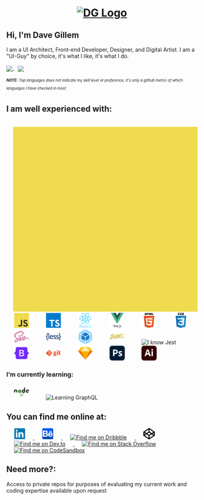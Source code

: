 # <p align='center'><a href="https://davegillem.com"><img src="https://www.davegillem.com/images/svg/loadingLogo.svg" alt="DG Logo" width="150" height="150" hspace="20" align='center' /></a>
<h2>Hi, I'm Dave Gillem </h2>
I am a UI Architect, Front-end Developer, Designer, and Digital Artist. I am a "UI-Guy" by choice, it's what I like, it's what I do.</p>

<a href="https://github.com/davegillem/github-readme-stats">
  <img align="center" src="https://github-readme-stats.vercel.app/api?username=davegillem&show_icons=true&theme=vue-dark&count_private=true&langs_count=5&include_all_commits=true" />
</a>
<a href="https://github.com/davegillem">
  <img align="center" src="https://github-readme-stats.vercel.app/api/top-langs/?username=davegillem&show_icons=true&theme=vue-dark&count_private=true&langs_count=5&include_all_commits=true&hide=html"  hspace="10" />
</a>

<sub><sup><i><b>NOTE:</b> Top languages does not indicate my skill level or preference, it's only a github metric of which languages I have checked in most</i></sup></sub>

## I am well experienced with:
<p align="left">
  <svg viewBox="0 0 40 40">
<path fill="#F0DB4F" d="M1.408 1.408h125.184v125.185h-125.184z"></path><path fill="#323330" d="M116.347 96.736c-.917-5.711-4.641-10.508-15.672-14.981-3.832-1.761-8.104-3.022-9.377-5.926-.452-1.69-.512-2.642-.226-3.665.821-3.32 4.784-4.355 7.925-3.403 2.023.678 3.938 2.237 5.093 4.724 5.402-3.498 5.391-3.475 9.163-5.879-1.381-2.141-2.118-3.129-3.022-4.045-3.249-3.629-7.676-5.498-14.756-5.355l-3.688.477c-3.534.893-6.902 2.748-8.877 5.235-5.926 6.724-4.236 18.492 2.975 23.335 7.104 5.332 17.54 6.545 18.873 11.531 1.297 6.104-4.486 8.08-10.234 7.378-4.236-.881-6.592-3.034-9.139-6.949-4.688 2.713-4.688 2.713-9.508 5.485 1.143 2.499 2.344 3.63 4.26 5.795 9.068 9.198 31.76 8.746 35.83-5.176.165-.478 1.261-3.666.38-8.581zm-46.885-37.793h-11.709l-.048 30.272c0 6.438.333 12.34-.714 14.149-1.713 3.558-6.152 3.117-8.175 2.427-2.059-1.012-3.106-2.451-4.319-4.485-.333-.584-.583-1.036-.667-1.071l-9.52 5.83c1.583 3.249 3.915 6.069 6.902 7.901 4.462 2.678 10.459 3.499 16.731 2.059 4.082-1.189 7.604-3.652 9.448-7.401 2.666-4.915 2.094-10.864 2.07-17.444.06-10.735.001-21.468.001-32.237z"></path>
</svg>
  <img src="https://raw.githubusercontent.com/devicons/devicon/master/icons/javascript/javascript-original.svg" alt="I know Javascript" width="40" height="40" hspace="20" />
  <img src="https://raw.githubusercontent.com/devicons/devicon/master/icons/typescript/typescript-original.svg" alt="I know Typescript" width="40" height="40" hspace="20" />
  <img src="https://raw.githubusercontent.com/devicons/devicon/master/icons/react/react-original-wordmark.svg" alt="I know React.js" width="40" height="40" hspace="20" />
  <img src="https://raw.githubusercontent.com/devicons/devicon/master/icons/vuejs/vuejs-original-wordmark.svg" alt="I know Vue.js" width="40" height="40" hspace="20" />
  <img src="https://raw.githubusercontent.com/devicons/devicon/master/icons/html5/html5-original-wordmark.svg" alt="I know HTML" width="40" height="40" hspace="20" />
  <img src="https://raw.githubusercontent.com/devicons/devicon/master/icons/css3/css3-original-wordmark.svg" alt="I know CSS" width="40" height="40" hspace="20" />
  <img src="https://raw.githubusercontent.com/devicons/devicon/master/icons/sass/sass-original.svg" alt="I know SASS/SCSS" width="40" height="40" hspace="20" />
  <img src="https://raw.githubusercontent.com/devicons/devicon/master/icons/less/less-plain-wordmark.svg" alt="I know {less}" width="40" height="40" hspace="20" />
  <img src="https://raw.githubusercontent.com/devicons/devicon/master/icons/webpack/webpack-original.svg" alt="I know Webpack" width="40" height="40" hspace="20" />
  <img src="https://raw.githubusercontent.com/devicons/devicon/master/icons/babel/babel-original.svg" alt="I know Babel" width="40" height="40" hspace="20" />
  <img src="https://www.vectorlogo.zone/logos/jestjsio/jestjsio-ar21.svg" alt="I know Jest" width="40" height="40" hspace="20" />
  <img src="https://raw.githubusercontent.com/devicons/devicon/master/icons/bootstrap/bootstrap-plain.svg" alt="I know Bootstrap" width="40" height="40" hspace="20" />
  <img src="https://raw.githubusercontent.com/devicons/devicon/master/icons/git/git-plain-wordmark.svg" alt="I know Git" width="40" height="40" hspace="20" />
  <img src="https://raw.githubusercontent.com/devicons/devicon/master/icons/sketch/sketch-original.svg" alt="I know Sketch" width="40" height="40" hspace="20" />
  <img src="https://raw.githubusercontent.com/devicons/devicon/master/icons/photoshop/photoshop-plain.svg" alt="I know Adobe Photoshop" width="40" height="40" hspace="20" />
  <img src="https://raw.githubusercontent.com/devicons/devicon/master/icons/illustrator/illustrator-plain.svg" alt="I know Adobe Illustrator" width="40" height="40" hspace="20" />
</p>

### I’m currently learning:
<p align="left">
  <img src="https://raw.githubusercontent.com/devicons/devicon/master/icons/nodejs/nodejs-original-wordmark.svg" alt="Learning Node.js" width="40" height="40" hspace="20" />
  <img src="https://www.vectorlogo.zone/logos/graphql/graphql-icon.svg" alt="Learning GraphQL" width="40" height="40" hspace="20" />
</p>

## You can find me online at:
<p align="left">
<a href="https://linkedin.com/in/davegillem" target="blank" title="Find me on LinkedIn" >
<img  src="https://raw.githubusercontent.com/devicons/devicon/master/icons/linkedin/linkedin-original.svg" alt="Find me on LinkedIn" height="30" width="30" hspace="20" />
</a>
 <a href="https://www.behance.net/davegillem" target="blank" title="Find me on Behance" >
<img  src="https://raw.githubusercontent.com/devicons/devicon/master/icons/behance/behance-original.svg" alt="Find me on Behance" height="30" width="30" hspace="20" />
</a>
<a href="https://dribbble.com/davegillem" target="blank" title="Find me on Dribbble" >
<img  src="https://www.vectorlogo.zone/logos/dribbble/dribbble-icon.svg" alt="Find me on Dribbble" height="30" width="30" hspace="20" />
</a> 
<a href="https://codepen.io/davegillem" target="blank" title="Find me on Codepen" >
<img  src="https://raw.githubusercontent.com/devicons/devicon/master/icons/codepen/codepen-plain.svg" alt="Find me on Codepen" height="30" width="30" hspace="20" />
</a> 
<a href="https://dev.to/davegillem" target="blank" title="Find me on Dev.to" >
<img  src="https://www.vectorlogo.zone/logos/devto/devto-icon.svg" alt="Find me on Dev.to" height="30" width="30" hspace="20" />
</a> 
<a href="https://stackoverflow.com/users/davegillem" target="blank" title="Find me on Stack Overflow" >
<img  src="https://www.vectorlogo.zone/logos/stackoverflow/stackoverflow-icon.svg" alt="Find me on Stack Overflow" height="30" width="30" hspace="20" />
</a> 
<a href="https://codesandbox.com/davegillem" target="blank" title="Find me on CodeSandbox" >
<img  src="https://cdn.jsdelivr.net/npm/simple-icons@3.0.1/icons/codesandbox.svg" alt="Find me on CodeSandbox" height="30" width="30" hspace="20" />
</a> 
</p>

## Need more?:
<p align="left">
Access to private repos for purposes of evaluating my current work and coding expertise available upon request
</p>
